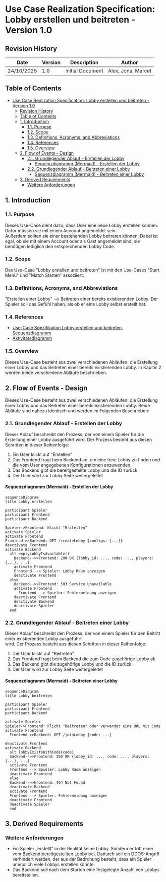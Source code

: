 # Use Case Realization Specification: Lobby erstellen und beitreten - Version 1.0

## Revision History

| Date | Version | Description | Author |
| ----- | ----- | ----- | ----- |
| 24/10/2025 | 1.0 | Initial Document | Alex, Jona, Marcel |

## Table of Contents

- [Use Case Realization Specification: Lobby erstellen und beitreten - Version 1.0](#use-case-realization-specification-lobby-erstellen-und-beitreten---version-10)
  - [Revision History](#revision-history)
  - [Table of Contents](#table-of-contents)
  - [1. Introduction](#1-introduction)
    - [1.1. Purpose](#11-purpose)
    - [1.2. Scope](#12-scope)
    - [1.3. Definitions, Acronyms, and Abbreviations](#13-definitions-acronyms-and-abbreviations)
    - [1.4. References](#14-references)
    - [1.5. Overview](#15-overview)
  - [2. Flow of Events - Design](#2-flow-of-events---design)
    - [2.1. Grundlegender Ablauf - Erstellen der Lobby](#21-grundlegender-ablauf---erstellen-der-lobby)
      - [Sequenzdiagramm (Mermaid) - Erstellen der Lobby](#sequenzdiagramm-mermaid---erstellen-der-lobby)
    - [2.2. Grundlegender Ablauf - Beitreten einer Lobby](#22-grundlegender-ablauf---beitreten-einer-lobby)
      - [Sequenzdiagramm (Mermaid) - Beitreten einer Lobby](#sequenzdiagramm-mermaid---beitreten-einer-lobby)
  - [3. Derived Requirements](#3-derived-requirements)
    - [Weitere Anforderungen](#weitere-anforderungen)

## 1. Introduction

### 1.1. Purpose

Dieses Use-Case dient dazu, dass User eine neue Lobby erstellen können. Dafür müssen sie mit einem Account angemeldet sein.  
Außerdem sollten sie einer bestehenden Lobby beitreten können. Dabei ist egal, ob sie mit einem Account oder als Gast angemeldet sind, sie benötigen lediglich den entsprechenden Lobby Code.

### 1.2. Scope

Das Use-Case "Lobby erstellen und beitreten" ist mit den Use-Cases "Start Menü" und "Match Starten" assoziiert.

### 1.3. Definitions, Acronyms, and Abbreviations

"Erstellen einer Lobby" --> Beitreten einer bereits existierenden Lobby. Der Spieler soll das Gefühl haben, als ob er eine Lobby selbst erstellt hat.

### 1.4. References

- [Use-Case Spezifikation Lobby erstellen und beitreten, Sequenzdiagramm](https://github.com/Hexfields-Studio/HexfieldsDominion-Artefacts/blob/main/srs/lobby_management/lobby_erstellen_bearbeiten/lobby_erstellen_beitreten.md)  
- [Aktivitätsdiagramm](https://github.com/Hexfields-Studio/HexfieldsDominion-Artefacts/blob/main/srs/lobby_management/lobby_erstellen_bearbeiten/aktivit%C3%A4tsdiagramm.png)

### 1.5. Overview

Dieses Use-Case besteht aus zwei verschiedenen Abläufen: die Erstellung einer Lobby und das Beitreten einer bereits existierenden Lobby. In Kapitel 2 werden beide verschiedene Abläufe beschrieben.

## 2. Flow of Events - Design

Dieses Use-Case besteht aus zwei verschiedenen Abläufen: die Erstellung einer Lobby und das Beitreten einer bereits existierenden Lobby. Beide Abläufe sind nahezu identisch und werden im Folgenden Beschrieben:

### 2.1. Grundlegender Ablauf - Erstellen der Lobby

Dieser Ablauf beschreibt den Prozess, der von einem Spieler für die Erstellung einer Lobby ausgeführt wird. Der Prozess besteht aus diesen Schritten in dieser Reihenfolge:

1. Ein User klickt auf "Erstellen"  
2. Das Frontend fragt beim Backend an, um eine freie Lobby zu finden und die vom User angegebenen Konfigurationen anzuwenden.  
3. Das Backend gibt die bereitgestellte Lobby und die ID zurück  
4. Der User wird zur Lobby Seite weitergeleitet

#### Sequenzdiagramm (Mermaid) - Erstellen der Lobby

```mermaid
sequenceDiagram
title Lobby erstellen

participant Spieler
participant Frontend
participant Backend

Spieler->Frontend: Klickt "Erstellen"
activate Spieler
activate Frontend
Frontend->>Backend: GET /createLobby {configs: {...}}
deactivate Frontend
activate Backend
  alt emptyLobbyIsAvailable()
    Backend-->>Frontend: 200 OK {lobby_id: ..., code: ..., players:{...}, ...}
    activate Frontend
    Frontend --> Spieler: Lobby Raum anzeigen
    deactivate Frontend
  else
    Backend-->>Frontend: 503 Service Unavailable
    activate Frontend
      Frontend --> Spieler: Fehlermeldung anzeigen
    deactivate Frontend
    deactivate Backend
    deactivate Spieler
  end
```

### 2.2. Grundlegender Ablauf - Beitreten einer Lobby

Dieser Ablauf beschreibt den Prozess, der von einem Spieler für den Beitritt einer existierenden Lobby ausgeführt  
wird. Der Prozess besteht aus diesen Schritten in dieser Reihenfolge:

1. Der User klickt auf "Beitreten"  
2. Das Frontend fragt beim Backend die zum Code zugehörige Lobby ab  
3. Das Backend gibt die zugehörige Lobby und die ID zurück  
4. Der User wird zur Lobby Seite weitergeleitet

#### Sequenzdiagramm (Mermaid) - Beitreten einer Lobby

```mermaid
sequenceDiagram
title Lobby beitreten

participant Spieler
participant Frontend
participant Backend

activate Spieler
Spieler->Frontend: Klickt "Beitreten" oder verwendet eine URL mit Code
activate Frontend
  Frontend->>Backend: GET /joinLobby {code: ...}
  
deactivate Frontend
activate Backend
  alt lobbyExistsWithCode(code)
  Backend-->>Frontend: 200 OK {lobby_id: ..., code: ..., players:{...}, ...}
  activate Frontend
  Frontend --> Spieler: Lobby Raum anzeigen
  deactivate Frontend
  else
  Backend-->>Frontend: 404 Not Found
  deactivate Backend
  activate Frontend
  Frontend --> Spieler: Fehlermeldung anzeigen
  deactivate Frontend
  deactivate Spieler
  end
```

## 3. Derived Requirements

### Weitere Anforderungen  

- Ein Spieler „erstellt" in der Realität keine Lobby. Sondern er tritt einer vom Backend bereitgestellten Lobby bei. Dadurch soll ein DDOS-Angriff verhindert werden, der aus der Bedrohung besteht, dass ein Spieler unendlich viele Lobbys erstellen könnte.  
- Das Backend soll nach dem Starten eine festgelegte Anzahl von Lobbys bereitstellen.
